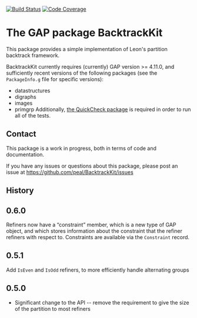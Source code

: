 [![Build Status](https://github.com/peal/BacktrackKit/workflows/CI/badge.svg?branch=master)](https://github.com/peal/BacktrackKit/actions?query=workflow%3ACI+branch%3Amaster)
[![Code Coverage](https://codecov.io/github/peal/BacktrackKit/coverage.svg?branch=master&token=)](https://codecov.io/gh/peal/BacktrackKit)

# The GAP package BacktrackKit

This package provides a simple implementation of Leon's partition backtrack
framework.

BacktrackKit currently requires (currently) GAP version >= 4.11.0, and
sufficiently recent versions of the following packages (see the `PackageInfo.g`
file for specific versions):
* datastructures
* digraphs
* images
* primgrp
Additionally, [the QuickCheck
package](https://github.com/ChrisJefferson/QuickCheck) is required in order to
run all of the tests.

## Contact

This package is a work in progress, both in terms of code and documentation.

If you have any issues or questions about this package, please post an issue
at https://github.com/peal/BacktrackKit/issues


## History

0.6.0
-----

Refiners now have a “constraint” member, which is a new type of GAP object, and
which stores information about the constraint that the refiner refiners with
respect to.  Constraints are available via the `Constraint` record.

0.5.1
-----

Add `IsEven` and `IsOdd` refiners, to more efficiently handle alternating groups

0.5.0
-----

* Significant change to the API -- remove the requirement to give the size of the partition to most refiners
